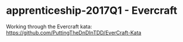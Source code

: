 # apprenticeship-2017Q1 - Evercraft

Working through the Evercraft kata: https://github.com/PuttingTheDnDInTDD/EverCraft-Kata

